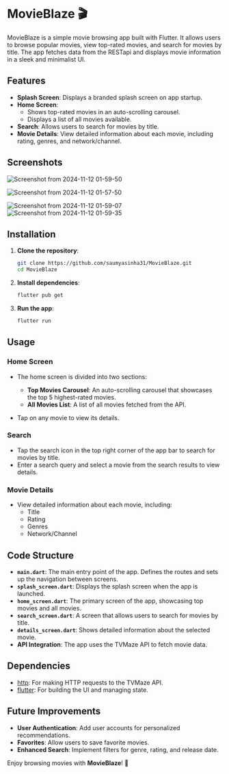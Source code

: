 # MovieBlaze 🎬

MovieBlaze is a simple movie browsing app built with Flutter. It allows users to browse popular movies, view top-rated movies, and search for movies by title. The app fetches data from the RESTapi and displays movie information in a sleek and minimalist UI.

## Features

- **Splash Screen**: Displays a branded splash screen on app startup.
- **Home Screen**: 
  - Shows top-rated movies in an auto-scrolling carousel.
  - Displays a list of all movies available.
- **Search**: Allows users to search for movies by title.
- **Movie Details**: View detailed information about each movie, including rating, genres, and network/channel.
  
## Screenshots

<p align="center">
  
![Screenshot from 2024-11-12 01-59-50](https://github.com/user-attachments/assets/e90e29e8-dc05-4d5f-b8b9-ae4ec312de10)


![Screenshot from 2024-11-12 01-57-50](https://github.com/user-attachments/assets/e3600dbd-f599-4338-a025-9a16f606b404)


![Screenshot from 2024-11-12 01-59-07](https://github.com/user-attachments/assets/7ad1a702-720d-49a8-8893-1b58286bfc53)
![Screenshot from 2024-11-12 01-59-35](https://github.com/user-attachments/assets/d1e82619-8b7f-4b5f-8b6d-9a65ef3b576a)




</p>

## Installation

1. **Clone the repository**:

   ```bash
   git clone https://github.com/saumyasinha31/MovieBlaze.git
   cd MovieBlaze
   ```

2. **Install dependencies**:

   ```bash
   flutter pub get 
   ```

3. **Run the app**:

   ```bash
   flutter run
   ```

## Usage

### Home Screen

- The home screen is divided into two sections:
  - **Top Movies Carousel**: An auto-scrolling carousel that showcases the top 5 highest-rated movies.
  - **All Movies List**: A list of all movies fetched from the API.

- Tap on any movie to view its details.

### Search

- Tap the search icon in the top right corner of the app bar to search for movies by title.
- Enter a search query and select a movie from the search results to view details.

### Movie Details

- View detailed information about each movie, including:
  - Title
  - Rating
  - Genres
  - Network/Channel

## Code Structure

- **`main.dart`**: The main entry point of the app. Defines the routes and sets up the navigation between screens.
- **`splash_screen.dart`**: Displays the splash screen when the app is launched.
- **`home_screen.dart`**: The primary screen of the app, showcasing top movies and all movies.
- **`search_screen.dart`**: A screen that allows users to search for movies by title.
- **`details_screen.dart`**: Shows detailed information about the selected movie.
- **API Integration**: The app uses the TVMaze API to fetch movie data.

## Dependencies

- [http](https://pub.dev/packages/http): For making HTTP requests to the TVMaze API.
- [flutter](https://flutter.dev): For building the UI and managing state.

## Future Improvements

- **User Authentication**: Add user accounts for personalized recommendations.
- **Favorites**: Allow users to save favorite movies.
- **Enhanced Search**: Implement filters for genre, rating, and release date.



Enjoy browsing movies with **MovieBlaze**! 🚀
